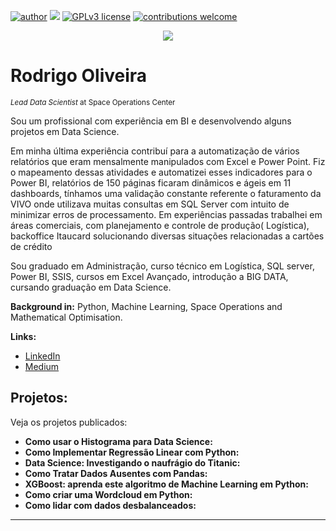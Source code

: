 [![author](https://img.shields.io/badge/author-rodrigooli-red.svg)](https://www.linkedin.com/in/rodrigo-oliveira-bi) [![](https://img.shields.io/badge/python-3.7+-blue.svg)](https://www.python.org/downloads/release/python-365/) [![GPLv3 license](https://img.shields.io/badge/License-GPLv3-blue.svg)](http://perso.crans.org/besson/LICENSE.html) [![contributions welcome](https://img.shields.io/badge/contributions-welcome-brightgreen.svg?style=flat)](https://github.com/carlosfab/data_science/issues)

<p align="center">
  <img src="banner data science Rodrigo Oliveira.jpeg" >
</p>

# Rodrigo Oliveira
<sub>*Lead Data Scientist* at Space Operations Center</sub>

Sou um profissional com experiência em BI e desenvolvendo alguns projetos em Data Science.

Em minha última experiência contribuí para a automatização de vários relatórios que eram mensalmente manipulados com Excel e Power Point.
Fiz o mapeamento dessas atividades e automatizei esses indicadores para o Power BI, relatórios de 150 páginas ficaram dinâmicos e ágeis em 11 dashboards, tínhamos uma validação constante referente o faturamento da VIVO onde utilizava muitas consultas em SQL Server com intuito de minimizar erros de processamento.
Em experiências passadas trabalhei em áreas comerciais, com planejamento e controle de produção( Logística), backoffice  Itaucard solucionando diversas situações relacionadas a cartões de crédito

Sou graduado em Administração, curso técnico em Logística,  SQL server, Power BI, SSIS, cursos em Excel Avançado,  introdução a BIG DATA, cursando graduação em Data Science.


**Background in:** Python, Machine Learning, Space Operations and Mathematical Optimisation.

**Links:**

* [LinkedIn](https://www.linkedin.com/in/rodrigo-oliveira-bi/)
* [Medium](https://www.medium.com)


## Projetos:
Veja os projetos publicados:

* **Como usar o Histograma para Data Science:**
* **Como Implementar Regressão Linear com Python:** 
* **Data Science: Investigando o naufrágio do Titanic:** 
* **Como Tratar Dados Ausentes com Pandas:** 
* **XGBoost: aprenda este algoritmo de Machine Learning em Python:** 
* **Como criar uma Wordcloud em Python:** 
* **Como lidar com dados desbalanceados:** 

---

